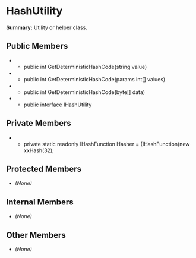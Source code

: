 # HashUtility

**Summary:** Utility or helper class.

## Public Members
- - public int GetDeterministicHashCode(string value)
- - public int GetDeterministicHashCode(params int[] values)
- - public int GetDeterministicHashCode(byte[] data)
- - public interface IHashUtility

## Private Members
- - private static readonly IHashFunction Hasher = (IHashFunction)new xxHash(32);

## Protected Members
- *(None)*

## Internal Members
- *(None)*

## Other Members
- *(None)*
